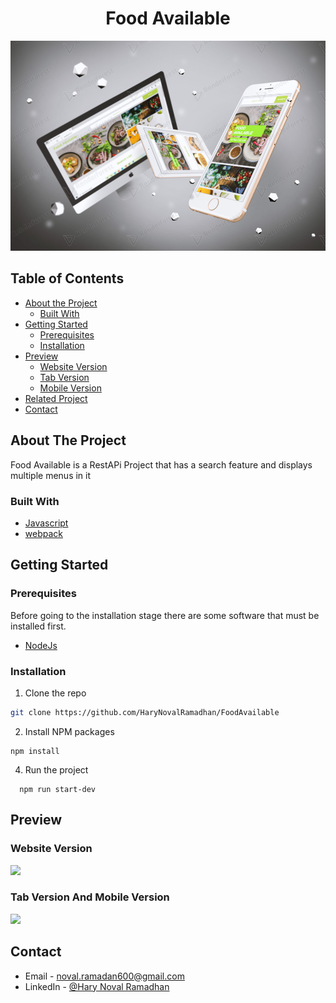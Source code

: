 <p align="center">
  <h1 align="center">Food Available</h1>
  <a href="https://github.com/HaryNovalRamadhan/FoodAvailable">
    <img src="./src/mockup/all.jpg"  alt="mockup">
  </a>
</p>

## Table of Contents

- [About the Project](#about-the-project)
  - [Built With](#built-with)
- [Getting Started](#getting-started)
  - [Prerequisites](#prerequisites)
  - [Installation](#installation)
- [Preview](#preview)
  - [Website Version](#Website-version)
  - [Tab Version](#tab-version)
  - [Mobile Version](#mobile-version)
- [Related Project](#related-project)
- [Contact](#contact)

<!-- ABOUT THE PROJECT -->

## About The Project

Food Available is a RestAPi Project that has a search feature and displays multiple menus in it

### Built With

- [Javascript](https://www.javascript.com/)
- [webpack](https://webpack.js.org/)

<!-- GETTING STARTED -->

## Getting Started

### Prerequisites

Before going to the installation stage there are some software that must be installed first.

- [NodeJs](https://nodejs.org/en/download/)

### Installation


1. Clone the repo

```sh
git clone https://github.com/HaryNovalRamadhan/FoodAvailable
```

2. Install NPM packages

```
npm install
```

4. Run the project

```
  npm run start-dev
```

## Preview

### Website Version

  <image src='./src/mockup/dekstop.jpg' />

### Tab Version And Mobile Version

  <image src='./src/mockup/phone.jpg' />



<!-- CONTACT -->

## Contact

- Email - noval.ramadan600@gmail.com
- LinkedIn - [@Hary Noval Ramadhan](https://www.linkedin.com/in/hary-noval-ramadhan-7ab597218/)
